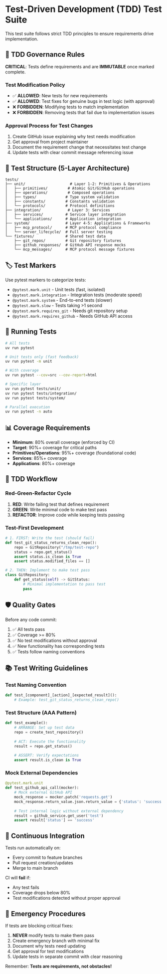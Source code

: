 # Test-Driven Development (TDD) Test Suite

This test suite follows strict TDD principles to ensure requirements drive implementation.

## 🔐 TDD Governance Rules

**CRITICAL**: Tests define requirements and are **IMMUTABLE** once marked complete.

### Test Modification Policy
- ✅ **ALLOWED**: New tests for new requirements
- ✅ **ALLOWED**: Test fixes for genuine bugs in test logic (with approval)
- ❌ **FORBIDDEN**: Modifying tests to match implementation
- ❌ **FORBIDDEN**: Removing tests that fail due to implementation issues

### Approval Process for Test Changes
1. Create GitHub issue explaining why test needs modification
2. Get approval from project maintainer
3. Document the requirement change that necessitates test change
4. Update tests with clear commit message referencing issue

## 📁 Test Structure (5-Layer Architecture)

```
tests/
├── unit/                    # Layer 1-2: Primitives & Operations
│   ├── primitives/         # Atomic Git/GitHub operations
│   ├── operations/         # Composed operations  
│   ├── types/             # Type system validation
│   ├── constants/         # Constants validation
│   └── protocols/         # Protocol definitions
├── integration/            # Layer 3: Services
│   ├── services/          # Service layer integration
│   └── applications/      # Application integration
├── system/                # Layer 4-5: Applications & Frameworks
│   ├── mcp_protocol/      # MCP protocol compliance
│   └── server_lifecycle/  # Full server testing
└── fixtures/              # Shared test data
    ├── git_repos/         # Git repository fixtures
    ├── github_responses/  # GitHub API response mocks
    └── mcp_messages/      # MCP protocol message fixtures
```

## 🏷️ Test Markers

Use pytest markers to categorize tests:

- `@pytest.mark.unit` - Unit tests (fast, isolated)
- `@pytest.mark.integration` - Integration tests (moderate speed)  
- `@pytest.mark.system` - End-to-end tests (slower)
- `@pytest.mark.slow` - Tests taking >1 second
- `@pytest.mark.requires_git` - Needs git repository setup
- `@pytest.mark.requires_github` - Needs GitHub API access

## 🚀 Running Tests

```bash
# All tests
uv run pytest

# Unit tests only (fast feedback)
uv run pytest -m unit

# With coverage
uv run pytest --cov=src --cov-report=html

# Specific layer
uv run pytest tests/unit/
uv run pytest tests/integration/
uv run pytest tests/system/

# Parallel execution
uv run pytest -n auto
```

## 📊 Coverage Requirements

- **Minimum**: 80% overall coverage (enforced by CI)
- **Target**: 90%+ coverage for critical paths
- **Primitives/Operations**: 95%+ coverage (foundational code)
- **Services**: 85%+ coverage
- **Applications**: 80%+ coverage

## 🎯 TDD Workflow

### Red-Green-Refactor Cycle

1. **RED**: Write failing test that defines requirement
2. **GREEN**: Write minimal code to make test pass
3. **REFACTOR**: Improve code while keeping tests passing

### Test-First Development

```python
# 1. FIRST: Write the test (should fail)
def test_git_status_returns_clean_repo():
    repo = GitRepository("/tmp/test-repo")
    status = repo.get_status()
    assert status.is_clean is True
    assert status.modified_files == []

# 2. THEN: Implement to make test pass
class GitRepository:
    def get_status(self) -> GitStatus:
        # Minimal implementation to pass test
        pass
```

## 🛡️ Quality Gates

Before any code commit:

1. ✅ All tests pass
2. ✅ Coverage >= 80%
3. ✅ No test modifications without approval
4. ✅ New functionality has corresponding tests
5. ✅ Tests follow naming conventions

## 📚 Test Writing Guidelines

### Test Naming Convention
```python
def test_[component]_[action]_[expected_result]():
    # Example: test_git_status_returns_clean_repo()
```

### Test Structure (AAA Pattern)
```python
def test_example():
    # ARRANGE: Set up test data
    repo = create_test_repository()
    
    # ACT: Execute the functionality
    result = repo.get_status()
    
    # ASSERT: Verify expectations
    assert result.is_clean is True
```

### Mock External Dependencies
```python
@pytest.mark.unit
def test_github_api_call(mocker):
    # Mock external GitHub API
    mock_response = mocker.patch('requests.get')
    mock_response.return_value.json.return_value = {'status': 'success'}
    
    # Test internal logic without external dependency
    result = github_service.get_user('test')
    assert result['status'] == 'success'
```

## 🔄 Continuous Integration

Tests run automatically on:
- Every commit to feature branches
- Pull request creation/updates  
- Merge to main branch

CI will **fail** if:
- Any test fails
- Coverage drops below 80%
- Test modifications detected without proper approval

## 🚨 Emergency Procedures

If tests are blocking critical fixes:

1. **NEVER** modify tests to make them pass
2. Create emergency branch with minimal fix
3. Document why tests need updating
4. Get approval for test modifications
5. Update tests in separate commit with clear reasoning

Remember: **Tests are requirements, not obstacles!**